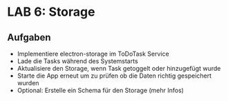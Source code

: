 # LAB 6: Storage

## Aufgaben
- Implementiere electron-storage im ToDoTask Service
- Lade die Tasks während des Systemstarts
- Aktualisiere den Storage, wenn Task getoggelt oder hinzugefügt wurde
- Starte die App erneut um zu prüfen ob die Daten richtig gespeichert wurden
- Optional: Erstelle ein Schema für den Storage (mehr Infos)
